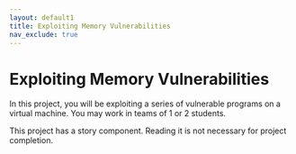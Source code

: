```yaml
---
layout: default1
title: Exploiting Memory Vulnerabilities
nav_exclude: true
---
```


# Exploiting Memory Vulnerabilities

In this project, you will be exploiting a series of vulnerable programs
on a virtual machine. You may work in teams of 1 or 2 students.

This project has a story
component. Reading it is not
necessary for project completion.
